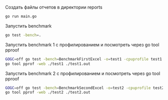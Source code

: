 Создать файлы отчетов в директории reports
```bash
go run main.go
```
Запустить benchmark
```bash
go test -bench=.
```
Запустить benchmark 1 с профилированием и посмотреть через go tool pproof
```bash
GOGC=off go test -bench=BenchmarkFirstExcel -o=test1 -cpuprofile test1.out
go tool pprof -web ./test1 ./test1.out
```
Запустить benchmark 2 с профилированием и посмотреть через go tool pproof
```bash
GOGC=off go test -bench=BenchmarkSecondExcel -o=test2 -cpuprofile test2.out
go tool pprof -web ./test2 ./test2.out
```